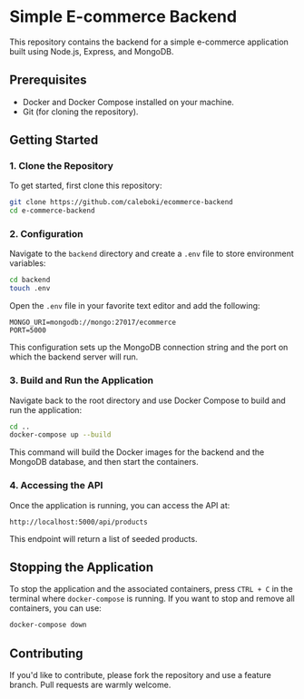 # Simple E-commerce Backend

This repository contains the backend for a simple e-commerce application built using Node.js, Express, and MongoDB.

## Prerequisites

- Docker and Docker Compose installed on your machine.
- Git (for cloning the repository).

## Getting Started

### 1. Clone the Repository

To get started, first clone this repository:

```bash
git clone https://github.com/caleboki/ecommerce-backend
cd e-commerce-backend
```

### 2. Configuration

Navigate to the `backend` directory and create a `.env` file to store environment variables:

```bash
cd backend
touch .env
```

Open the `.env` file in your favorite text editor and add the following:

```
MONGO_URI=mongodb://mongo:27017/ecommerce
PORT=5000
```

This configuration sets up the MongoDB connection string and the port on which the backend server will run.

### 3. Build and Run the Application

Navigate back to the root directory and use Docker Compose to build and run the application:

```bash
cd ..
docker-compose up --build
```

This command will build the Docker images for the backend and the MongoDB database, and then start the containers.

### 4. Accessing the API

Once the application is running, you can access the API at:

```
http://localhost:5000/api/products
```

This endpoint will return a list of seeded products.

## Stopping the Application

To stop the application and the associated containers, press `CTRL + C` in the terminal where `docker-compose` is running. If you want to stop and remove all containers, you can use:

```bash
docker-compose down
```

## Contributing

If you'd like to contribute, please fork the repository and use a feature branch. Pull requests are warmly welcome.
